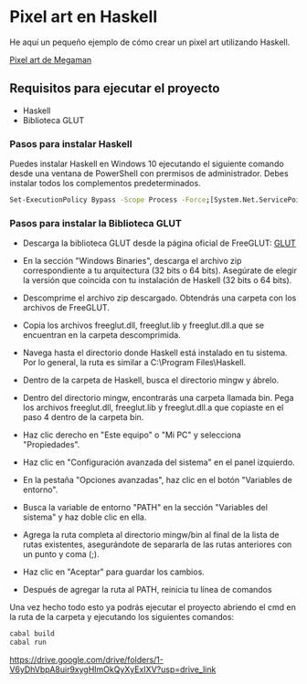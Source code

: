 # Pixel art en Haskell

He aquí un pequeño ejemplo de cómo crear un pixel art utilizando Haskell.

[Pixel art de Megaman](/src/megaman.png)

## Requisitos para ejecutar el proyecto
- Haskell
- Biblioteca GLUT

### Pasos para instalar Haskell

Puedes instalar Haskell en Windows 10 ejecutando el siguiente comando desde una ventana de PowerShell con prermisos de administrador. Debes instalar todos los complementos predeterminados.

```sh
Set-ExecutionPolicy Bypass -Scope Process -Force;[System.Net.ServicePointManager]::SecurityProtocol = [System.Net.ServicePointManager]::SecurityProtocol -bor 3072; try { Invoke-Command -ScriptBlock ([ScriptBlock]::Create((Invoke-WebRequest https://www.haskell.org/ghcup/sh/bootstrap-haskell.ps1 -UseBasicParsing))) -ArgumentList $true } catch { Write-Error $_ }
```

### Pasos para instalar la Biblioteca GLUT

- Descarga la biblioteca GLUT desde la página oficial de FreeGLUT: [GLUT](http://freeglut.sourceforge.net/index.php#download)

- En la sección "Windows Binaries", descarga el archivo zip correspondiente a tu arquitectura (32 bits o 64 bits). Asegúrate de elegir la versión que coincida con tu instalación de Haskell (32 bits o 64 bits).

- Descomprime el archivo zip descargado. Obtendrás una carpeta con los archivos de FreeGLUT.

- Copia los archivos freeglut.dll, freeglut.lib y freeglut.dll.a que se encuentran en la carpeta descomprimida.

- Navega hasta el directorio donde Haskell está instalado en tu sistema. Por lo general, la ruta es similar a C:\Program Files\Haskell.

- Dentro de la carpeta de Haskell, busca el directorio mingw y ábrelo.

- Dentro del directorio mingw, encontrarás una carpeta llamada bin. Pega los archivos freeglut.dll, freeglut.lib y freeglut.dll.a que copiaste en el paso 4 dentro de la carpeta bin.

- Haz clic derecho en "Este equipo" o "Mi PC" y selecciona "Propiedades".

- Haz clic en "Configuración avanzada del sistema" en el panel izquierdo.

- En la pestaña "Opciones avanzadas", haz clic en el botón "Variables de entorno".

- Busca la variable de entorno "PATH" en la sección "Variables del sistema" y haz doble clic en ella.

- Agrega la ruta completa al directorio mingw/bin al final de la lista de rutas existentes, asegurándote de separarla de las rutas anteriores con un punto y coma (;).

- Haz clic en "Aceptar" para guardar los cambios.

- Después de agregar la ruta al PATH, reinicia tu línea de comandos

Una vez hecho todo esto ya podrás ejecutar el proyecto abriendo el cmd en la ruta de la carpeta y ejecutando los siguientes comandos:

```sh
cabal build
cabal run
```

https://drive.google.com/drive/folders/1-V6yDhVbpA8uir9xygHImOkQyXyExIXV?usp=drive_link
